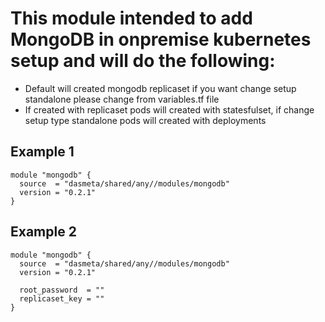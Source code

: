 # This module intended to add MongoDB  in onpremise kubernetes setup and will do the following: 
* Default will created mongodb replicaset if you want change setup standalone please change from variables.tf file
* If created with replicaset pods will created with statesfulset, if change setup type standalone pods will created with deployments


## Example 1

```
module "mongodb" {
  source  = "dasmeta/shared/any//modules/mongodb"
  version = "0.2.1"
}
```

## Example 2

```
module "mongodb" {
  source  = "dasmeta/shared/any//modules/mongodb"
  version = "0.2.1"

  root_password  = ""
  replicaset_key = ""
}
```